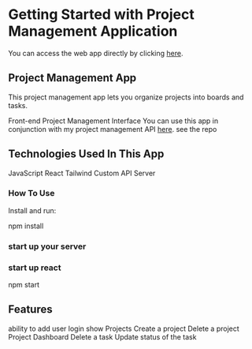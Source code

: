 # Getting Started with Project Management Application

 You can access the web app directly by clicking <a href = "https://project-manager-frontend-seven.vercel.app/">here</a>.


## Project Management App
This project management app lets you organize projects into boards and tasks.

Front-end Project  Management Interface
You can use this app in conjunction with my project management API         <a href = "https://github.com/kipchumba-ket/project-manager-backend">here</a>.           see the repo

## Technologies Used In This App
JavaScript
React
Tailwind
Custom API Server

### How To Use
Install and run:

npm install

### start up your server
### start up react
npm start

## Features

ability to add user login
show Projects
Create a project
Delete a project 
Project Dashboard
Delete a task
Update status of the task
